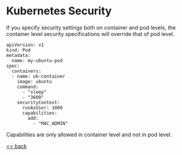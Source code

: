 # Kubernetes Security

If you specify security settings both on container and pod levels, the container level security specifications will override that of pod level.
```
apiVersion: v1
kind: Pod
metadata:
  name: my-ubuntu-pod
spec:
  containers:
  - name: ub-container
    image: ubuntu
    command:
      - "sleep"
      - "3600"
    securityContext:
      runAsUser: 1000
      capabilities:
        add: 
          - "MAC_ADMIN"
```
Capabilities are only allowed in container level and not in pod level.

[<< back](index.md)

